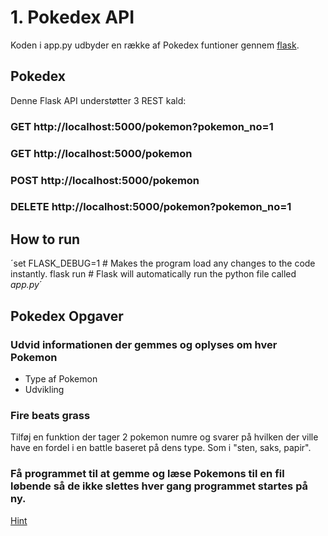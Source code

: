 # 1. Pokedex API
Koden i app.py udbyder en række af Pokedex funtioner gennem [flask](https://flask.palletsprojects.com/en/2.0.x/).

## Pokedex
Denne Flask API understøtter 3 REST kald:

### GET http://localhost:5000/pokemon?pokemon_no=1

### GET http://localhost:5000/pokemon

### POST http://localhost:5000/pokemon

### DELETE http://localhost:5000/pokemon?pokemon_no=1




## How to run
´set FLASK_DEBUG=1 # Makes the program load any changes to the code instantly.
flask run # Flask will automatically run the python file called *app.py*´

## Pokedex Opgaver


### Udvid informationen der gemmes og oplyses om hver Pokemon
- Type af Pokemon
- Udvikling


### Fire beats grass
Tilføj en funktion der tager 2 pokemon numre og svarer på hvilken der ville have en fordel i en battle baseret på dens type.
Som i "sten, saks, papir".

### Få programmet til at gemme og læse Pokemons til en fil løbende så de ikke slettes hver gang programmet startes på ny.
[Hint](https://www.geeksforgeeks.org/how-to-save-a-python-dictionary-to-a-csv-file/)
